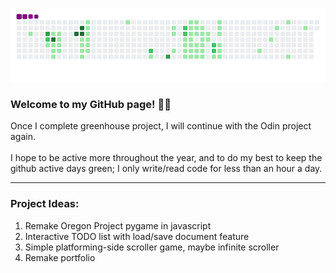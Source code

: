 ![snake gif](https://github.com/mattrich98/mattrich98/blob/output/github-contribution-grid-snake.gif)
### Welcome to my GitHub page! 👋😎
Once I complete greenhouse project, I will continue with the Odin project again. 
<br>
<br>
I hope to be active more throughout the year, and to do my best to keep the github active days green; I only write/read code for less than an hour a day.
<hr>
<h3>Project Ideas:</h3>  
<ol>    
  <li>Remake Oregon Project pygame in javascript</li>  
  <li>Interactive TODO list with load/save document feature</li>
  <li>Simple platforming-side scroller game, maybe infinite scroller</li> 
  <li>Remake portfolio</li>
</ol>
